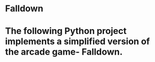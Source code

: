 # Falldown
# The following Python project implements a simplified version of the arcade game- Falldown.
